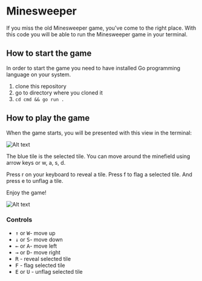 # Minesweeper

If you miss the old Minesweeper game, you've come to the right place. With this code you will be able to run the Minesweeper game in your terminal.

## How to start the game

In order to start the game you need to have installed Go programming language on your system.

1. clone this repository
2. go to directory where you cloned it
3. `cd cmd && go run .`

## How to play the game

When the game starts, you will be presented with this view in the terminal:

![Alt text](assets/image.png)

The blue tile is the selected tile. You can move around the minefield using arrow keys or w, a, s, d.

Press r on your keyboard to reveal a tile. Press f to flag a selected tile. And press e to unflag a tile.

Enjoy the game!

![Alt text](assets/game_over.png)

### Controls

- <kbd>&uarr;</kbd> or <kbd>W</kbd>- move up
- <kbd>&darr;</kbd> or <kbd>S</kbd>- move down
- <kbd>&larr;</kbd> or <kbd>A</kbd>- move left
- <kbd>&rarr;</kbd> or <kbd>D</kbd>- move right
- <kbd>R</kbd> - reveal selected tile
- <kbd>F</kbd> - flag selected tile
- <kbd>E</kbd> or <kbd>U</kbd> - unflag selected tile
